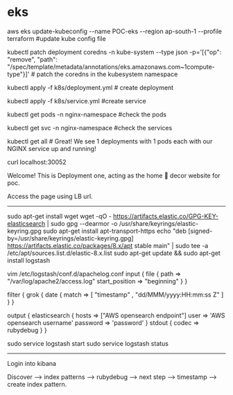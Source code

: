 # eks

aws eks update-kubeconfig --name POC-eks --region ap-south-1 --profile terraform #update kube config file


kubectl patch deployment coredns -n kube-system --type json -p='[{"op": "remove", "path": "/spec/template/metadata/annotations/eks.amazonaws.com~1compute-type"}]' # patch the coredns in the kubesystem namespace

kubectl apply -f k8s/deployment.yml # create deployment

kubectl apply -f k8s/service.yml #create service

kubectl get pods -n nginx-namespace #check the pods

kubectl get svc -n nginx-namespace #check the services

kubectl get all  # Great! We see 1 deployments with 1 pods each with our NGINX service up and running!

curl localhost:30052

Welcome! This is Deployment one, acting as the home 🏡 decor website for poc.

Access the page using LB url.

----------------------------------------------------------------------------------------------
sudo apt-get install wget
wget -qO - https://artifacts.elastic.co/GPG-KEY-elasticsearch | sudo gpg --dearmor -o /usr/share/keyrings/elastic-keyring.gpg
sudo apt-get install apt-transport-https
echo "deb [signed-by=/usr/share/keyrings/elastic-keyring.gpg] https://artifacts.elastic.co/packages/8.x/apt stable main" | sudo tee -a /etc/apt/sources.list.d/elastic-8.x.list
sudo apt-get update && sudo apt-get install logstash


vim /etc/logstash/conf.d/apachelog.conf
input {
  file {
    path => "/var/log/apache2/access.log"
    start_position => "beginning"
  }
}

filter {
    grok {
  date {
    match => [ "timestamp" , "dd/MMM/yyyy:HH:mm:ss Z" ]
  }
}

output {
  elasticsearch {
    hosts => ["AWS opensearch endpoint"]
    user => 'AWS opensearch username'
    password => 'password'
  }
  stdout { codec => rubydebug }
}


sudo service logstash start
sudo service logstash status

--------------------------------------------------------

Login into kibana 

Discover --> index patterns --> rubydebug --> next step --> timestamp --> create index pattern.
